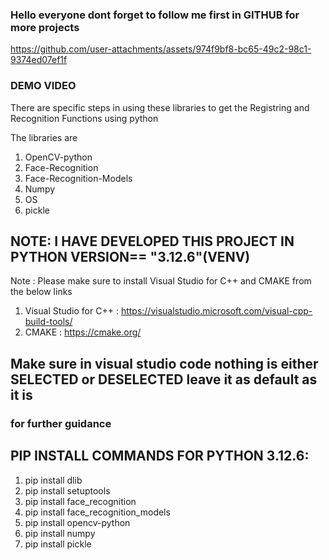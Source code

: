 ### Hello everyone dont forget to follow me first in GITHUB for more projects



https://github.com/user-attachments/assets/974f9bf8-bc65-49c2-98c1-9374ed07ef1f



### DEMO VIDEO




There are specific steps in using these libraries to get the Registring and Recognition Functions using python

The libraries are
1. OpenCV-python
2. Face-Recognition
3. Face-Recognition-Models
4. Numpy
5. OS
6. pickle

## NOTE: I HAVE DEVELOPED THIS PROJECT IN PYTHON __VERSION__== "3.12.6"(VENV)

Note : Please make sure to install Visual Studio for C++ and CMAKE from the below links 

1. Visual Studio for C++ : https://visualstudio.microsoft.com/visual-cpp-build-tools/
2. CMAKE : https://cmake.org/

## Make sure in visual studio code nothing is either SELECTED or DESELECTED leave it as default as it is

### for further guidance 


## PIP INSTALL COMMANDS FOR PYTHON 3.12.6:
1. pip install dlib
2. pip install setuptools
3. pip install face_recognition
4. pip install face_recognition_models
5. pip install opencv-python
6. pip install numpy
7. pip install pickle

